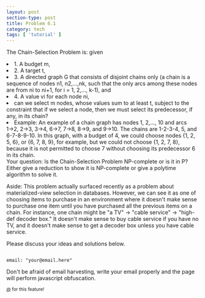```yaml
---
layout: post
section-type: post
title: Problem 6.1
category: tech
tags: [ 'tutorial' ]
---
```

The Chain-Selection Problem is: given 

  <li>1. A budget m,  </li>
  <li>2. A target t,  </li>
  <li>3. A directed graph G that consists of disjoint chains only (a chain is a sequence of nodes n1, n2,...,nk, such that the only arcs among these nodes are from ni to ni+1, for i = 1, 2,..., k-1), and  </li>
  <li>4. A value vi for each node ni,  </li>
  <li>can we select m nodes, whose values sum to at least t, subject to the constraint that if we select a node, then we must select its predecessor, if any, in its chain?  </li>
  <li>Example: An example of a chain graph has nodes 1, 2,..., 10 and arcs 1→2, 2→3, 3→4, 6→7, 7→8, 8→9, and 9→10. The chains are 1-2-3-4, 5, and 6-7-8-9-10. In this graph, with a budget of 4, we could choose nodes {1, 2, 5, 6}, or {6, 7, 8, 9}, for example, but we could not choose {1, 2, 7, 8}, because it is not permitted to choose 7 without choosing its predecessor 6 in its chain.  </li>

 
</ol>
Your question: Is the Chain-Selection Problem NP-complete or is it in P? Either give a reduction to show it is NP-complete or give a polytime algorithm to solve it. 
<p></p>
Aside: This problem actually surfaced recently as a problem about materialized-view selection in databases. However, we can see it as one of choosing items to purchase in an environment where it doesn't make sense to purchase one item until you have purchased all the previous items on a chain. For instance, one chain might be "a TV" → "cable service" → "high-def decoder box." It doesn't make sense to buy cable service if you have no TV, and it doesn't make sense to get a decoder box unless you have cable service. 
<p></p>
Please discuss your ideas and solutions below.

<pre><code data-trim class="yaml">
email: "your@email.here"
</code></pre>

Don't be afraid of email harvesting, write your email properly and the page will perform javascript obfuscation.

<small> <a href="" target="\_blank">@</a> for this feature!</small>
